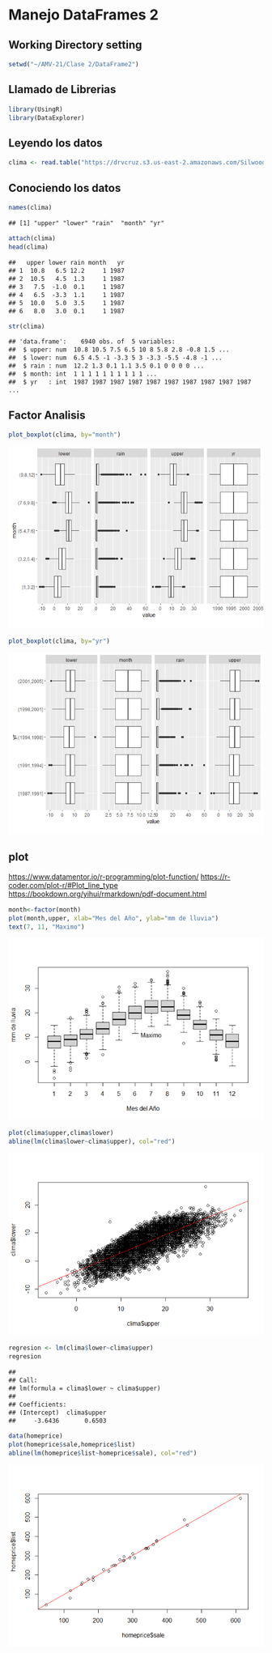 Manejo DataFrames 2
================

## Working Directory setting

``` r
setwd("~/AMV-21/Clase 2/DataFrame2")
```

## Llamado de Librerias

``` r
library(UsingR)
library(DataExplorer)
```

## Leyendo los datos

``` r
clima <- read.table("https://drvcruz.s3.us-east-2.amazonaws.com/SilwoodWeather.txt", header = T)
```

## Conociendo los datos

``` r
names(clima)
```

    ## [1] "upper" "lower" "rain"  "month" "yr"

``` r
attach(clima)
head(clima)
```

    ##   upper lower rain month   yr
    ## 1  10.8   6.5 12.2     1 1987
    ## 2  10.5   4.5  1.3     1 1987
    ## 3   7.5  -1.0  0.1     1 1987
    ## 4   6.5  -3.3  1.1     1 1987
    ## 5  10.0   5.0  3.5     1 1987
    ## 6   8.0   3.0  0.1     1 1987

``` r
str(clima)
```

    ## 'data.frame':    6940 obs. of  5 variables:
    ##  $ upper: num  10.8 10.5 7.5 6.5 10 8 5.8 2.8 -0.8 1.5 ...
    ##  $ lower: num  6.5 4.5 -1 -3.3 5 3 -3.3 -5.5 -4.8 -1 ...
    ##  $ rain : num  12.2 1.3 0.1 1.1 3.5 0.1 0 0 0 0 ...
    ##  $ month: int  1 1 1 1 1 1 1 1 1 1 ...
    ##  $ yr   : int  1987 1987 1987 1987 1987 1987 1987 1987 1987 1987 ...

## Factor Analisis

``` r
plot_boxplot(clima, by="month")
```

![](README_files/figure-gfm/boxplot%20mes-1.png)<!-- -->

``` r
plot_boxplot(clima, by="yr")
```

![](README_files/figure-gfm/unnamed-chunk-4-1.png)<!-- -->

## plot

<https://www.datamentor.io/r-programming/plot-function/>
<https://r-coder.com/plot-r/#Plot_line_type>
<https://bookdown.org/yihui/rmarkdown/pdf-document.html>

``` r
month<-factor(month)
plot(month,upper, xlab="Mes del Año", ylab="mm de lluvia")
text(7, 11, "Maximo")
```

![](README_files/figure-gfm/upper%20vs%20mes-1.png)<!-- -->

``` r
plot(clima$upper,clima$lower)
abline(lm(clima$lower~clima$upper), col="red")
```

![](README_files/figure-gfm/linea%20clima-1.png)<!-- -->

``` r
regresion <- lm(clima$lower~clima$upper)
regresion
```

    ## 
    ## Call:
    ## lm(formula = clima$lower ~ clima$upper)
    ## 
    ## Coefficients:
    ## (Intercept)  clima$upper  
    ##     -3.6436       0.6503

``` r
data(homeprice)
plot(homeprice$sale,homeprice$list)
abline(lm(homeprice$list~homeprice$sale), col="red")
```

![](README_files/figure-gfm/lineal-1.png)<!-- -->
